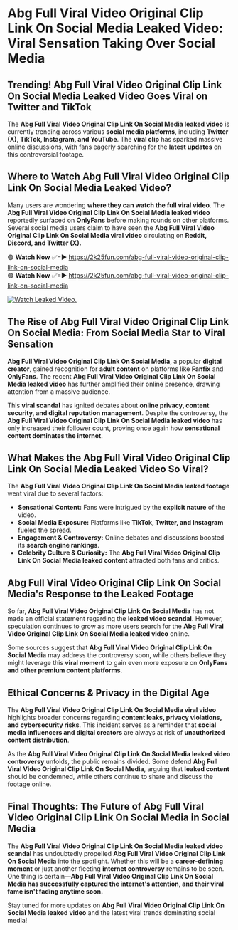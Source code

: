 # Abg Full Viral Video Original Clip Link On Social Media Leaked Video: Viral Sensation Taking Over Social Media

## **Trending! Abg Full Viral Video Original Clip Link On Social Media Leaked Video Goes Viral on Twitter and TikTok**
The **Abg Full Viral Video Original Clip Link On Social Media leaked video** is currently trending across various **social media platforms**, including **Twitter (X), TikTok, Instagram, and YouTube**. The **viral clip** has sparked massive online discussions, with fans eagerly searching for the **latest updates** on this controversial footage.

## **Where to Watch Abg Full Viral Video Original Clip Link On Social Media Leaked Video?**
Many users are wondering **where they can watch the full viral video**. The **Abg Full Viral Video Original Clip Link On Social Media leaked video** reportedly surfaced on **OnlyFans** before making rounds on other platforms. Several social media users claim to have seen the **Abg Full Viral Video Original Clip Link On Social Media viral video** circulating on **Reddit, Discord, and Twitter (X).**

🟢 **Watch Now** ✅=► https://2k25fun.com/abg-full-viral-video-original-clip-link-on-social-media  
🟢 **Watch Now** ✅=► https://2k25fun.com/abg-full-viral-video-original-clip-link-on-social-media  

[![Watch Leaked Video.](https://miro.medium.com/v2/resize:fit:828/format:webp/1*cilzJN44JGOrTw9NJCrNHA.gif "Watch Leaked Video")](https://2k25fun.com/abg-full-viral-video-original-clip-link-on-social-media)

## **The Rise of Abg Full Viral Video Original Clip Link On Social Media: From Social Media Star to Viral Sensation**
**Abg Full Viral Video Original Clip Link On Social Media**, a popular **digital creator**, gained recognition for **adult content** on platforms like **Fanfix** and **OnlyFans**. The recent **Abg Full Viral Video Original Clip Link On Social Media leaked video** has further amplified their online presence, drawing attention from a massive audience.

This **viral scandal** has ignited debates about **online privacy, content security, and digital reputation management**. Despite the controversy, the **Abg Full Viral Video Original Clip Link On Social Media leaked video** has only increased their follower count, proving once again how **sensational content dominates the internet**.

## **What Makes the Abg Full Viral Video Original Clip Link On Social Media Leaked Video So Viral?**
The **Abg Full Viral Video Original Clip Link On Social Media leaked footage** went viral due to several factors:
- **Sensational Content:** Fans were intrigued by the **explicit nature** of the video.
- **Social Media Exposure:** Platforms like **TikTok, Twitter, and Instagram** fueled the spread.
- **Engagement & Controversy:** Online debates and discussions boosted its **search engine rankings**.
- **Celebrity Culture & Curiosity:** The **Abg Full Viral Video Original Clip Link On Social Media leaked content** attracted both fans and critics.

## **Abg Full Viral Video Original Clip Link On Social Media's Response to the Leaked Footage**
So far, **Abg Full Viral Video Original Clip Link On Social Media** has not made an official statement regarding the **leaked video scandal**. However, speculation continues to grow as more users search for the **Abg Full Viral Video Original Clip Link On Social Media leaked video** online.

Some sources suggest that **Abg Full Viral Video Original Clip Link On Social Media** may address the controversy soon, while others believe they might leverage this **viral moment** to gain even more exposure on **OnlyFans and other premium content platforms**.

## **Ethical Concerns & Privacy in the Digital Age**
The **Abg Full Viral Video Original Clip Link On Social Media viral video** highlights broader concerns regarding **content leaks, privacy violations, and cybersecurity risks**. This incident serves as a reminder that **social media influencers and digital creators** are always at risk of **unauthorized content distribution**.

As the **Abg Full Viral Video Original Clip Link On Social Media leaked video controversy** unfolds, the public remains divided. Some defend **Abg Full Viral Video Original Clip Link On Social Media**, arguing that **leaked content** should be condemned, while others continue to share and discuss the footage online.

## **Final Thoughts: The Future of Abg Full Viral Video Original Clip Link On Social Media in Social Media**
The **Abg Full Viral Video Original Clip Link On Social Media leaked video scandal** has undoubtedly propelled **Abg Full Viral Video Original Clip Link On Social Media** into the spotlight. Whether this will be a **career-defining moment** or just another fleeting **internet controversy** remains to be seen. One thing is certain—**Abg Full Viral Video Original Clip Link On Social Media has successfully captured the internet's attention, and their viral fame isn't fading anytime soon.**

Stay tuned for more updates on **Abg Full Viral Video Original Clip Link On Social Media leaked video** and the latest viral trends dominating social media!